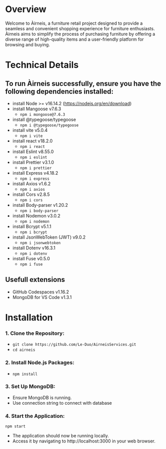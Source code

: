 # Overview
Welcome to Àirneis, a furniture retail project designed to provide a seamless and convenient shopping experience for furniture enthusiasts. 
Àirneis aims to simplify the process of purchasing furniture by offering a diverse range of high-quality items and a user-friendly platform for browsing and buying.


# Technical Details
## To run Àirneis successfully, ensure you have the following dependencies installed:

* install Node >= v16.14.2 (https://nodejs.org/en/download)
* install Mangoose v7.6.3
  	* ```npm i mongoose@7.6.3```
* install @typegoose/typegoose
    * ```npm i @typegoose/typegoose```
* install vite v5.0.4
    * ```npm i vite```
* install react v18.2.0
    * ```npm i react```
* install Eslint v8.55.0
    * ```npm i eslint```
* install Prettier v3.1.0
    * ```npm i prettier```
* install Express v4.18.2
    * ```npm i express```
* install Axios v1.6.2
    * ```npm i axios```
* install Cors v2.8.5
    * ```npm i cors```
* install Body-parser v1.20.2
    * ```npm i body-parser```
* install Nodemon v3.0.2
    * ```npm i nodemon```
* install Bcrypt v5.1.1
    * ```npm i bcrypt```
* install JsonWebToken (JWT) v9.0.2
    * ```npm i jsonwebtoken```
* install Dotenv v16.3.1
    * ```npm i dotenv```
* install Fuse v0.5.0
    * ```npm i fuse```
 
## Usefull extensions

* GitHub Codespaces v1.16.2
* MongoDB for VS Code v1.3.1

# Installation

### 1. Clone the Repository:
  * ```git clone https://github.com/Le-Duo/AirneisServices.git```
  * ```cd airneis```
 
### 2. Install Node.js Packages:
  * ```npm install```
    
### 3. Set Up MongoDB:
  * Ensure MongoDB is running.
  * Use connection string to connect with database

### 4. Start the Application:
  ```npm start```
   * The application should now be running locally.
   * Access it by navigating to http://localhost:3000 in your web browser.
